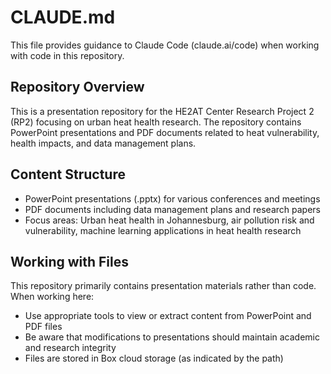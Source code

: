 # CLAUDE.md

This file provides guidance to Claude Code (claude.ai/code) when working with code in this repository.

## Repository Overview

This is a presentation repository for the HE2AT Center Research Project 2 (RP2) focusing on urban heat health research. The repository contains PowerPoint presentations and PDF documents related to heat vulnerability, health impacts, and data management plans.

## Content Structure

- PowerPoint presentations (.pptx) for various conferences and meetings
- PDF documents including data management plans and research papers
- Focus areas: Urban heat health in Johannesburg, air pollution risk and vulnerability, machine learning applications in heat health research

## Working with Files

This repository primarily contains presentation materials rather than code. When working here:
- Use appropriate tools to view or extract content from PowerPoint and PDF files
- Be aware that modifications to presentations should maintain academic and research integrity
- Files are stored in Box cloud storage (as indicated by the path)